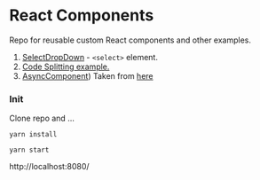 # React Components

Repo for reusable custom React components and other examples.

1. [SelectDropDown](https://github.com/rcolepeterson/react-components/blob/develop/client/components/SelectDropDown.js) - `<select>` element.
2. [Code Splitting example.](https://github.com/rcolepeterson/react-components/blob/develop/client/components/CodeSplitting.js)
3. [AsyncComponent](https://github.com/rcolepeterson/react-components/blob/develop/client/components/AsyncComponent.js))
Taken from [here](https://serverless-stack.com/chapters/code-splitting-in-create-react-app.html)


### Init

Clone repo and ...

`yarn install`

`yarn start`

http://localhost:8080/
